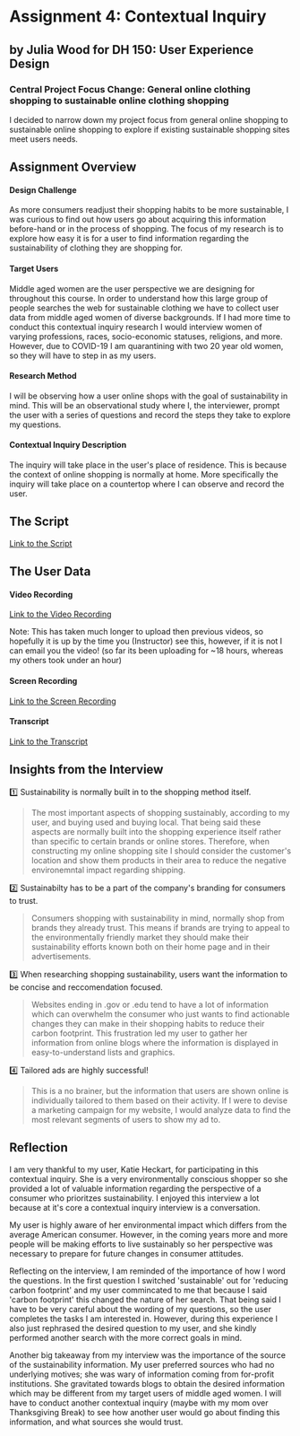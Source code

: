# Assignment 4: Contextual Inquiry

## by Julia Wood for DH 150: User Experience Design

### Central Project Focus Change: General online clothing shopping to sustainable online clothing shopping

I decided to narrow down my project focus from general online shopping to sustainable online shopping to explore if existing sustainable shopping sites meet users  needs. 


## Assignment Overview

#### Design Challenge
As more consumers readjust their shopping habits to be more sustainable, I was curious to find out how users go about acquiring this information before-hand or in the process of shopping. The focus of my research is to explore how easy it is for a user to find information regarding the sustainability of clothing they are shopping for. 

#### Target Users
Middle aged women are the user perspective we are designing for throughout this course. In order to understand how this large group of people searches the web for sustainable clothing we have to collect user data from middle aged women of diverse backgrounds. If I had more time to conduct this contextual inquiry research I would interview women of varying professions, races, socio-economic statuses, religions, and more. However, due to COVID-19 I am quarantining with two 20 year old women, so they will have to step in as my users.  

#### Research Method
I will be observing how a user online shops with the goal of sustainability in mind. This will be an observational study where I, the interviewer, prompt the user with a series of questions and record the steps they take to explore my questions. 

#### Contextual Inquiry Description
The inquiry will take place in the user's place of residence. This is because the context of online shopping is normally at home. More specifically the inquiry will take place on a countertop where I can observe and record the user. 

## The Script
[Link to the Script](https://docs.google.com/document/d/1yetM-Jquu_ZREvwAwuUDdie76JQ46ypRMx6TMZkbThQ/edit?usp=sharing)

## The User Data

#### Video Recording
[Link to the Video Recording](https://youtu.be/hQUqdbd_buw) 

Note: This has taken much longer to upload then previous videos, so hopefully it is up by the time you (Instructor) see this, however, if it is not I can email you the video! (so far its been uploading for ~18 hours, whereas my others took under an hour)

#### Screen Recording
[Link to the Screen Recording](https://youtu.be/fC9H81naU4c) 

#### Transcript
[Link to the Transcript](https://docs.google.com/document/d/14sdSKkhdb8xaqzKtFq6BgMJ12GUsTyFARWrhm2INS4o/edit?usp=sharing)


## Insights from the Interview
:one: Sustainability is normally built in to the shopping method itself. 
> The most important aspects of shopping sustainably, according to my user, and buying used and buying local. That being said these aspects are normally built into the shopping experience itself rather than specific to certain brands or online stores. Therefore, when constructing my online shopping site I should consider the customer's location and show them products in their area to reduce the negative environemntal impact regarding shipping. 
  
:two: Sustainabilty has to be a part of the company's branding for consumers to trust. 
> Consumers shopping with sustainability in mind, normally shop from brands they already trust. This means if brands are trying to appeal to the environmentally friendly market they should make their sustainability efforts known both on their home page and in their advertisements. 

:three: When researching shopping sustainability, users want the information to be concise and reccomendation focused.
> Websites ending in .gov or .edu tend to have a lot of information which can overwhelm the consumer who just wants to find actionable changes they can make in their shopping habits to reduce their carbon footprint. This frustration led my user to gather her information from online blogs where the information is displayed in easy-to-understand lists and graphics.  

:four: Tailored ads are highly successful!  
> This is a no brainer, but the information that users are shown online is individually tailored to them based on their activity. If I were to devise a marketing campaign for my website, I would analyze data to find the most relevant segments of users to show my ad to. 

## Reflection

I am very thankful to my user, Katie Heckart, for participating in this contextual inquiry. She is a very environmentally conscious shopper so she provided a lot of valuable information regarding the perspective of a consumer who prioritzes sustainability. I enjoyed this interview a lot because at it's core a contextual inquiry interview is a conversation. 

My user is highly aware of her environmental impact which differs from the average American consumer. However, in the coming years more and more people will be making efforts to live sustainably so her perspective was necessary to prepare for future changes in consumer attitudes.

Reflecting on the interview, I am reminded of the importance of how I word the questions. In the first question I switched 'sustainable' out for 'reducing carbon footprint' and my user commincated to me that because I said 'carbon footprint' this changed the nature of her search. That being said I have to be very careful about the wording of my questions, so the user completes the tasks I am interested in. However, during this experience I also just rephrased the desired question to my user, and she kindly performed another search with the more correct goals in mind. 

Another big takeaway from my interview was the importance of the source of the sustainability information. My user preferred sources who had no underlying motives; she was wary of information coming from for-profit institutions. She gravitated towards blogs to obtain the desired information which may be different from my target users of middle aged women. I will have to conduct another contextual inquiry (maybe with my mom over Thanksgiving Break) to see how another user would go about finding this information, and what sources she would trust. 



